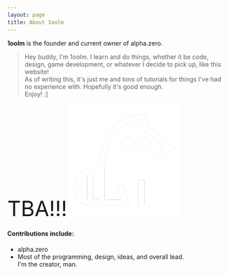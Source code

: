 ```yaml
---
layout: page
title: About 1oolm
---
```


**1oolm** is the founder and current owner of alpha.zero.

> Hey buddy, I'm 1oolm. I learn and do things, whether it be code, design, game development, or whatever I decide to pick up, like this website! <br> As of writing this, it's just me and tons of tutorials for things I've had no experience with. Hopefully it's good enough. <br> Enjoy! :]

<font size="10">TBA!!!</font> ![kije](/assets/image/kijetesantakalu.png)

#### Contributions include:  
- alpha.zero
- Most of the programming, design, ideas, and overall lead. <br>I'm the creator, man.
